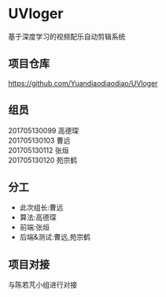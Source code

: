 # UVloger
基于深度学习的视频配乐自动剪辑系统  
## 项目仓库 
https://github.com/Yuandiaodiaodiao/UVloger  
## 组员
201705130099 高德琛  
201705130103 曹远  
201705130112 张烜   
201705130120 苑宗鹤  
## 分工
- 此次组长:曹远
- 算法:高德琛
- 前端:张烜
- 后端&测试:曹远,苑宗鹤

## 项目对接
与陈若芃小组进行对接  


